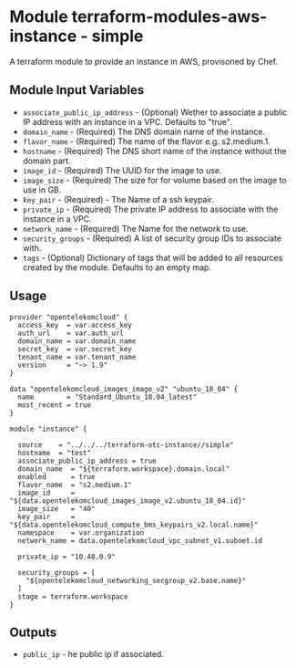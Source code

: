 # Module terraform-modules-aws-instance - simple

A terraform module to provide an instance in AWS, provisoned by Chef.

## Module Input Variables

- `associate_public_ip_address` - (Optional) Wether to associate a public IP address with an instance in a VPC. Defaults to "true".
- `domain_name` - (Required) The DNS domain name of the instance.
- `flavor_name` - (Required) The name of the flavor e.g. s2.medium.1.
- `hostname` - (Required) The DNS short name of the instance without the
domain part.
- `image_id` - (Required) The UUID for the image to use.
- `image_size` - (Required)  The size for for volume based on the image to use in GB.
- `key_pair` - (Required) - The Name of a ssh keypair.
- `private_ip` - (Required) The private IP address to associate with the instance in a VPC.
- `network_name` - (Required) The Name for the network to use.
- `security_groups` - (Required) A list of security group IDs to associate with.
- `tags` - (Optional) Dictionary of tags that will be added to all resources created by the module. Defaults to an empty map.

## Usage

```lang=hcl
provider "opentelekomcloud" {
  access_key  = var.access_key
  auth_url    = var.auth_url
  domain_name = var.domain_name
  secret_key  = var.secret_key
  tenant_name = var.tenant_name
  version     = "~> 1.9"
}

data "opentelekomcloud_images_image_v2" "ubuntu_18_04" {
  name        = "Standard_Ubuntu_18.04_latest"
  most_recent = true
}

module "instance" {

  source    = "../../../terraform-otc-instance//simple"
  hostname  = "test"
  associate_public_ip_address = true
  domain_name  = "${terraform.workspace}.domain.local"
  enabled      = true
  flavor_name  = "s2.medium.1"
  image_id     = "${data.opentelekomcloud_images_image_v2.ubuntu_18_04.id}"
  image_size   = "40"
  key_pair     = "${data.opentelekomcloud_compute_bms_keypairs_v2.local.name}"
  namespace    = var.organization
  network_name = data.opentelekomcloud_vpc_subnet_v1.subnet.id

  private_ip = "10.48.0.9"

  security_groups = [
    "${opentelekomcloud_networking_secgroup_v2.base.name}"
  ]
  stage = terraform.workspace
}
```

## Outputs

- `public_ip` - he public ip if associated.
